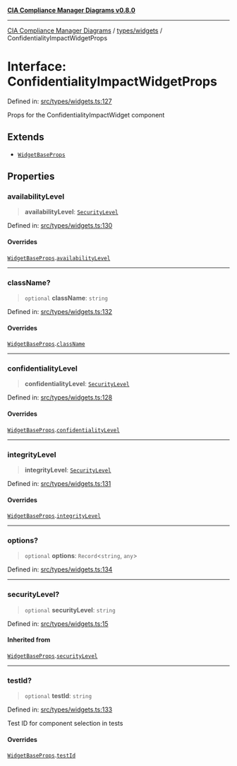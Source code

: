[**CIA Compliance Manager Diagrams v0.8.0**](../../../README.md)

***

[CIA Compliance Manager Diagrams](../../../modules.md) / [types/widgets](../README.md) / ConfidentialityImpactWidgetProps

# Interface: ConfidentialityImpactWidgetProps

Defined in: [src/types/widgets.ts:127](https://github.com/Hack23/cia-compliance-manager/blob/791b5a1b6e700c8b8480de209374e4cb1086330d/src/types/widgets.ts#L127)

Props for the ConfidentialityImpactWidget component

## Extends

- [`WidgetBaseProps`](WidgetBaseProps.md)

## Properties

### availabilityLevel

> **availabilityLevel**: [`SecurityLevel`](../../cia/type-aliases/SecurityLevel.md)

Defined in: [src/types/widgets.ts:130](https://github.com/Hack23/cia-compliance-manager/blob/791b5a1b6e700c8b8480de209374e4cb1086330d/src/types/widgets.ts#L130)

#### Overrides

[`WidgetBaseProps`](WidgetBaseProps.md).[`availabilityLevel`](WidgetBaseProps.md#availabilitylevel)

***

### className?

> `optional` **className**: `string`

Defined in: [src/types/widgets.ts:132](https://github.com/Hack23/cia-compliance-manager/blob/791b5a1b6e700c8b8480de209374e4cb1086330d/src/types/widgets.ts#L132)

#### Overrides

[`WidgetBaseProps`](WidgetBaseProps.md).[`className`](WidgetBaseProps.md#classname)

***

### confidentialityLevel

> **confidentialityLevel**: [`SecurityLevel`](../../cia/type-aliases/SecurityLevel.md)

Defined in: [src/types/widgets.ts:128](https://github.com/Hack23/cia-compliance-manager/blob/791b5a1b6e700c8b8480de209374e4cb1086330d/src/types/widgets.ts#L128)

#### Overrides

[`WidgetBaseProps`](WidgetBaseProps.md).[`confidentialityLevel`](WidgetBaseProps.md#confidentialitylevel)

***

### integrityLevel

> **integrityLevel**: [`SecurityLevel`](../../cia/type-aliases/SecurityLevel.md)

Defined in: [src/types/widgets.ts:131](https://github.com/Hack23/cia-compliance-manager/blob/791b5a1b6e700c8b8480de209374e4cb1086330d/src/types/widgets.ts#L131)

#### Overrides

[`WidgetBaseProps`](WidgetBaseProps.md).[`integrityLevel`](WidgetBaseProps.md#integritylevel)

***

### options?

> `optional` **options**: `Record`\<`string`, `any`\>

Defined in: [src/types/widgets.ts:134](https://github.com/Hack23/cia-compliance-manager/blob/791b5a1b6e700c8b8480de209374e4cb1086330d/src/types/widgets.ts#L134)

***

### securityLevel?

> `optional` **securityLevel**: `string`

Defined in: [src/types/widgets.ts:15](https://github.com/Hack23/cia-compliance-manager/blob/791b5a1b6e700c8b8480de209374e4cb1086330d/src/types/widgets.ts#L15)

#### Inherited from

[`WidgetBaseProps`](WidgetBaseProps.md).[`securityLevel`](WidgetBaseProps.md#securitylevel)

***

### testId?

> `optional` **testId**: `string`

Defined in: [src/types/widgets.ts:133](https://github.com/Hack23/cia-compliance-manager/blob/791b5a1b6e700c8b8480de209374e4cb1086330d/src/types/widgets.ts#L133)

Test ID for component selection in tests

#### Overrides

[`WidgetBaseProps`](WidgetBaseProps.md).[`testId`](WidgetBaseProps.md#testid)
